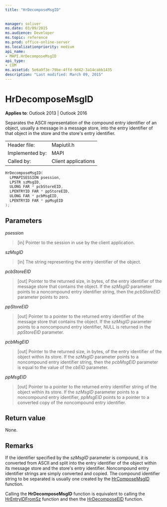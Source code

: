 ```yaml
---
title: "HrDecomposeMsgID"
 
 
manager: soliver
ms.date: 03/09/2015
ms.audience: Developer
ms.topic: reference
ms.prod: office-online-server
ms.localizationpriority: medium
api_name:
- MAPI.HrDecomposeMsgID
api_type:
- COM
ms.assetid: 5e6a9f3e-79be-4ffd-9d42-3a14cabb1435
description: "Last modified: March 09, 2015"
---
```


# HrDecomposeMsgID

  
  
**Applies to**: Outlook 2013 | Outlook 2016 
  
Separates the ASCII representation of the compound entry identifier of an object, usually a message in a message store, into the entry identifier of that object in the store and the store's entry identifier. 
  
|||
|:-----|:-----|
|Header file:  <br/> |Mapiutil.h  <br/> |
|Implemented by:  <br/> |MAPI  <br/> |
|Called by:  <br/> |Client applications  <br/> |
   
```cpp
HrDecomposeMsgID(
  LPMAPISESSION psession,
  LPSTR szMsgID,
  ULONG FAR * pcbStoreEID,
  LPENTRYID FAR * ppStoreEID,
  ULONG FAR * pcbMsgEID,
  LPENTRYID FAR * ppMsgEID
);
```

## Parameters

 _psession_
  
> [in] Pointer to the session in use by the client application. 
    
 _szMsgID_
  
> [in] The string representing the entry identifier of the object. 
    
 _pcbStoreEID_
  
> [out] Pointer to the returned size, in bytes, of the entry identifier of the message store that contains the object. If the  _szMsgID_ parameter points to a noncompound entry identifier string, then the  _pcbStoreEID_ parameter points to zero. 
    
 _ppStoreEID_
  
> [out] Pointer to a pointer to the returned entry identifier of the message store that contains the object. If the  _szMsgID_ parameter points to a noncompound entry identifier, NULL is returned in the _ppStoreEID_ parameter. 
    
 _pcbMsgEID_
  
> [out] Pointer to the returned size, in bytes, of the entry identifier of the object within its store. If the  _szMsgID_ parameter points to a noncompound entry identifier string, then the  _pcbMsgEID_ parameter is equal to the value of the  _cbEID_ parameter. 
    
 _ppMsgEID_
  
> [out] Pointer to a pointer to the returned entry identifier string of the object within its store. If the  _szMsgID_ parameter points to a noncompound entry identifier,  _ppMsgEID_ points to a pointer to a converted copy of the noncompound entry identifier. 
    
## Return value

None.
  
## Remarks

If the identifier specified by the  _szMsgID_ parameter is compound, it is converted from ASCII and split into the entry identifier of the object within its message store and the store's entry identifier. Noncompound entry identifier strings are simply converted and copied. The compound identifier string to be separated is usually one created by the [HrComposeMsgID](hrcomposemsgid.md) function. 
  
Calling the **HrDecomposeMsgID** function is equivalent to calling the [HrEntryIDFromSz](hrentryidfromsz.md) function and then the [HrDecomposeEID](hrdecomposeeid.md) function. 
  

